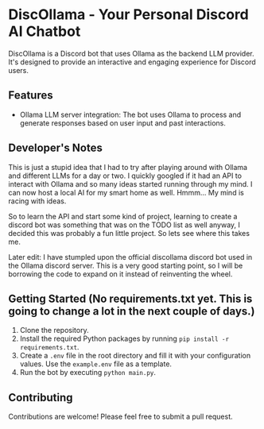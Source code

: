 # DiscOllama - Your Personal Discord AI Chatbot

DiscOllama is a Discord bot that uses Ollama as the backend LLM provider. It's designed to provide an interactive and engaging experience for Discord users.

## Features

- Ollama LLM server integration: The bot uses Ollama to process and generate responses based on user input and past interactions.

## Developer's Notes

This is just a stupid idea that I had to try after playing around with Ollama and different LLMs for a day or two. I quickly googled if it had an API to interact with Ollama and so many ideas started running through my mind. I can now host a local AI for my smart home as well. Hmmm... My mind is racing with ideas.

So to learn the API and start some kind of project, learning to create a discord bot was something that was on the TODO list as well anyway, I decided this was probably a fun little project. So lets see where this takes me.

Later edit: I have stumpled upon the official discollama discord bot used in the Ollama discord server. This is a very good starting point, so I will be borrowing the code to expand on it instead of reinventing the wheel.

## Getting Started (No requirements.txt yet. This is going to change a lot in the next couple of days.)

1. Clone the repository.
2. Install the required Python packages by running `pip install -r requirements.txt`.
3. Create a `.env` file in the root directory and fill it with your configuration values. Use the `example.env` file as a template.
4. Run the bot by executing `python main.py`.


## Contributing

Contributions are welcome! Please feel free to submit a pull request.